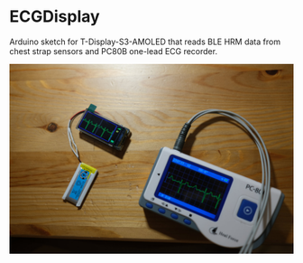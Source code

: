 # ECGDisplay

Arduino sketch for T-Display-S3-AMOLED that reads BLE HRM data from
chest strap sensors and PC80B one-lead ECG recorder.

![](ecg-mini-display.jpg)
